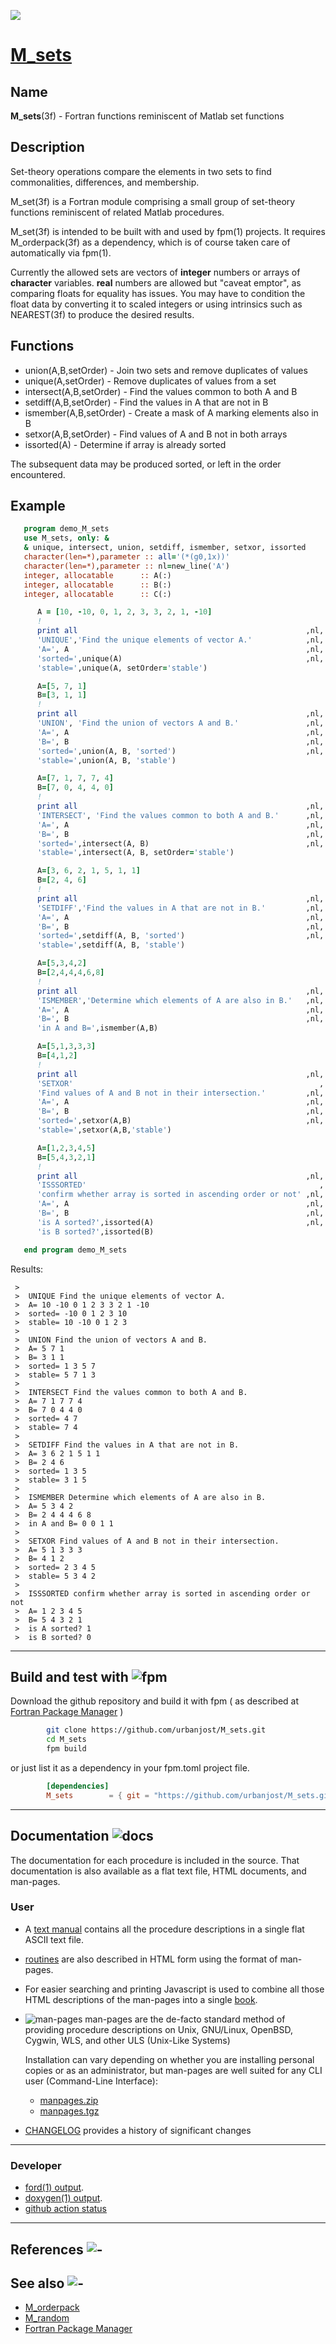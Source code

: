 [![](docs/images/venn_little.gif)](https://urbanjost.github.io/M_sets/fpm-ford/index.html)
# [M_sets](https://urbanjost.github.io/M_sets/man3.html)

## Name
   **M_sets**(3f) - Fortran functions reminiscent of Matlab set functions

## Description

Set-theory operations compare the elements in two sets to find
commonalities, differences, and membership.

M_set(3f) is a Fortran module comprising a small group of set-theory
functions reminiscent of related Matlab procedures.

M_set(3f) is intended to be built with and used by fpm(1) projects.
It requires M_orderpack(3f) as a dependency, which is of course
taken care of automatically via fpm(1).

Currently the allowed sets are vectors of **integer** numbers or arrays
of **character** variables. **real** numbers are allowed but "caveat
emptor", as comparing floats for equality has issues. You may have to
condition the float data by converting it to scaled integers or using
intrinsics such as NEAREST(3f) to produce the desired results.

<!--
M_sets(3f) basically uses some simple calls to the M_orderpack(3f)
module that make loose use of memory allocation and space, but are
adequate for the vast majority of cases.
-->

## Functions
 + union(A,B,setOrder)     - Join two sets and remove duplicates of values
 + unique(A,setOrder)      - Remove duplicates of values from a set
 + intersect(A,B,setOrder) - Find the values common to both A and B
 + setdiff(A,B,setOrder)   - Find the values in A that are not in B
 + ismember(A,B,setOrder)  - Create a mask of A marking elements also in B
 + setxor(A,B,setOrder)    - Find values of A and B not in both arrays
 + issorted(A)             - Determine if array is already sorted

 The subsequent data may be produced sorted, or left in the order
 encountered.

## Example

```fortran
   program demo_M_sets
   use M_sets, only: &
   & unique, intersect, union, setdiff, ismember, setxor, issorted
   character(len=*),parameter :: all='(*(g0,1x))'
   character(len=*),parameter :: nl=new_line('A')
   integer, allocatable      :: A(:)
   integer, allocatable      :: B(:)
   integer, allocatable      :: C(:)

      A = [10, -10, 0, 1, 2, 3, 3, 2, 1, -10]
      !
      print all                                                   ,nl, &
      'UNIQUE','Find the unique elements of vector A.'            ,nl, &
      'A=', A                                                     ,nl, &
      'sorted=',unique(A)                                         ,nl, &
      'stable=',unique(A, setOrder='stable')

      A=[5, 7, 1]
      B=[3, 1, 1]
      !
      print all                                                   ,nl, &
      'UNION', 'Find the union of vectors A and B.'               ,nl, &
      'A=', A                                                     ,nl, &
      'B=', B                                                     ,nl, &
      'sorted=',union(A, B, 'sorted')                             ,nl, &
      'stable=',union(A, B, 'stable')

      A=[7, 1, 7, 7, 4]
      B=[7, 0, 4, 4, 0]
      !
      print all                                                   ,nl, &
      'INTERSECT', 'Find the values common to both A and B.'      ,nl, &
      'A=', A                                                     ,nl, &
      'B=', B                                                     ,nl, &
      'sorted=',intersect(A, B)                                   ,nl, &
      'stable=',intersect(A, B, setOrder='stable')

      A=[3, 6, 2, 1, 5, 1, 1]
      B=[2, 4, 6]
      !
      print all                                                   ,nl, &
      'SETDIFF','Find the values in A that are not in B.'         ,nl, &
      'A=', A                                                     ,nl, &
      'B=', B                                                     ,nl, &
      'sorted=',setdiff(A, B, 'sorted')                           ,nl, &
      'stable=',setdiff(A, B, 'stable')

      A=[5,3,4,2]
      B=[2,4,4,4,6,8]
      !
      print all                                                   ,nl, &
      'ISMEMBER','Determine which elements of A are also in B.'   ,nl, &
      'A=', A                                                     ,nl, &
      'B=', B                                                     ,nl, &
      'in A and B=',ismember(A,B)

      A=[5,1,3,3,3]
      B=[4,1,2]
      !
      print all                                                   ,nl, &
      'SETXOR'                                                       , &
      'Find values of A and B not in their intersection.'         ,nl, &
      'A=', A                                                     ,nl, &
      'B=', B                                                     ,nl, &
      'sorted=',setxor(A,B)                                       ,nl, &
      'stable=',setxor(A,B,'stable')

      A=[1,2,3,4,5]
      B=[5,4,3,2,1]
      !
      print all                                                   ,nl, &
      'ISSSORTED'                                                    , &
      'confirm whether array is sorted in ascending order or not' ,nl, &
      'A=', A                                                     ,nl, &
      'B=', B                                                     ,nl, &
      'is A sorted?',issorted(A)                                  ,nl, &
      'is B sorted?',issorted(B)

   end program demo_M_sets
```
<!--
123456789 123456789 123456789 123456789 123456789 123456789 123456789 123456789
-->

Results:
```text
 >
 >  UNIQUE Find the unique elements of vector A.
 >  A= 10 -10 0 1 2 3 3 2 1 -10
 >  sorted= -10 0 1 2 3 10
 >  stable= 10 -10 0 1 2 3
 >
 >  UNION Find the union of vectors A and B.
 >  A= 5 7 1
 >  B= 3 1 1
 >  sorted= 1 3 5 7
 >  stable= 5 7 1 3
 >
 >  INTERSECT Find the values common to both A and B.
 >  A= 7 1 7 7 4
 >  B= 7 0 4 4 0
 >  sorted= 4 7
 >  stable= 7 4
 >
 >  SETDIFF Find the values in A that are not in B.
 >  A= 3 6 2 1 5 1 1
 >  B= 2 4 6
 >  sorted= 1 3 5
 >  stable= 3 1 5
 >
 >  ISMEMBER Determine which elements of A are also in B.
 >  A= 5 3 4 2
 >  B= 2 4 4 4 6 8
 >  in A and B= 0 0 1 1
 >
 >  SETXOR Find values of A and B not in their intersection.
 >  A= 5 1 3 3 3
 >  B= 4 1 2
 >  sorted= 2 3 4 5
 >  stable= 5 3 4 2
 >
 >  ISSSORTED confirm whether array is sorted in ascending order or not
 >  A= 1 2 3 4 5
 >  B= 5 4 3 2 1
 >  is A sorted? 1
 >  is B sorted? 0
```
<!--
## Building the module using make![gmake](docs/images/gnu.gif)

This will compile the Fortran module and basic example programs that exercise the routines:

```bash
     git clone https://github.com/urbanjost/M_sets.git

     cd M_sets/src
     # change Makefile if not using one of the listed compilers

     # for gfortran
     make clean
     make gfortran

     # for ifort
     make clean
     make ifort

     # for nvfortran
     make clean
     make nvfortran
```
   Note that to specifically get release 2.0.0 you would use
```bash
     git clone --branch 2.0.0 https://github.com/urbanjost/M_sets.git
```
-->

---
## Build and test with ![fpm](docs/images/fpm_logo.gif)

   Download the github repository and build it with fpm ( as described at
   [Fortran Package Manager](https://github.com/fortran-lang/fpm) )
```bash
        git clone https://github.com/urbanjost/M_sets.git
        cd M_sets
        fpm build
```

   or just list it as a dependency in your fpm.toml project file.

```toml
        [dependencies]
        M_sets        = { git = "https://github.com/urbanjost/M_sets.git" }
```
---
## Documentation ![docs](docs/images/docs.gif)

The documentation for each procedure is included in the source.
That documentation is also available as a flat text file, HTML
documents, and man-pages.

### User
   - A [text manual](https://urbanjost.github.io/M_sets/manual.txt)
     contains all the procedure descriptions in a single flat ASCII
     text file.

   - [routines](https://urbanjost.github.io/M_sets/man3.html)
     are also described in HTML form using the format of man-pages.
<!--
     and [programs](https://urbanjost.github.io/M_sets/man1.html)
-->
   - For easier searching and printing Javascript is used to combine
     all those HTML descriptions of the man-pages into a single
     [book](https://urbanjost.github.io/M_sets/BOOK_M_sets.html).

   - ![man-pages](docs/images/manpages.gif) man-pages are the de-facto
     standard method of providing procedure descriptions on Unix,
     GNU/Linux, OpenBSD, Cygwin, WLS, and other ULS (Unix-Like Systems)

     Installation can vary depending on whether you are installing
     personal copies or as an administrator, but man-pages are well suited
     for any CLI user (Command-Line Interface):

      + [manpages.zip](https://urbanjost.github.io/M_sets/manpages.zip)
      + [manpages.tgz](https://urbanjost.github.io/M_sets/manpages.tgz)

   - [CHANGELOG](docs/CHANGELOG.md) provides a history of significant changes
---
### Developer
   - [ford(1) output](https://urbanjost.github.io/M_sets/fpm-ford/index.html).
   - [doxygen(1) output](https://urbanjost.github.io/M_sets/doxygen_out/html/index.html).
   - [github action status](docs/STATUS.md)
---

## References ![-](docs/images/ref.gif)

## See also ![-](docs/images/demos.gif)
   * [M_orderpack](https://github.com/urbanjost/M_orderpack)
   * [M_random](https://github.com/urbanjost/M_random)
   * [Fortran Package Manager](https://github.com/fortran-lang/fpm)
